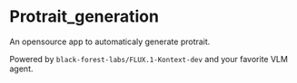 # Protrait_generation


An opensource app to automaticaly generate protrait. 


Powered by `black-forest-labs/FLUX.1-Kontext-dev` and your favorite VLM agent.







